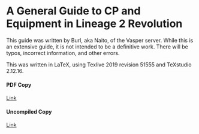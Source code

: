 # A General Guide to CP and Equipment in Lineage 2 Revolution
This guide was written by Burl, aka Naito, of the Vasper server. 
While this is an extensive guide, it is not intended to be a definitive work.
There will be typos, incorrect information, and other errors.

This was written in LaTeX, using Texlive 2019 revision 51555 and TeXstudio 2.12.16.

#### PDF Copy
[Link](https://github.com/flyingmonkey132/Lineage-2-Revolution-Stuff/raw/master/L2R_CP_Guide.pdf)
#### Uncompiled Copy
[Link](https://github.com/flyingmonkey132/Lineage-2-Revolution-Stuff/raw/master/L2R_TeX.zip)

